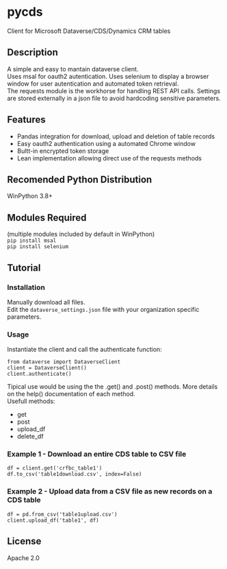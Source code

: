 # pycds
Client for Microsoft Dataverse/CDS/Dynamics CRM tables
## Description
A simple and easy to mantain dataverse client.  
Uses msal for oauth2 autentication. Uses selenium to display a browser window for user autentication and automated token retrieval.  
The requests module is the workhorse for handling REST API calls.
Settings are stored externally in a json file to avoid hardcoding sensitive parameters.  
## Features
 - Pandas integration for download, upload and deletion of table records
 - Easy oauth2 authentication using a automated Chrome window
 - Bultt-in encrypted token storage
 - Lean implementation allowing direct use of the requests methods
## Recomended Python Distribution
WinPython 3.8+
## Modules Required
(multiple modules included by default in WinPython)  
`pip install msal`  
`pip install selenium`  
## Tutorial
### Installation
Manually download all files.  
Edit the `dataverse_settings.json` file with your organization specific parameters.  
### Usage
Instantiate the client and call the authenticate function:  
```
from dataverse import DataverseClient
client = DataverseClient()
client.authenticate()
```
Tipical use would be using the the .get() and .post() methods. More details on the help() documentation of each method.  
Usefull methods:  
 - get
 - post
 - upload_df
 - delete_df
### Example 1 - Download an entire CDS table to CSV file
```
df = client.get('crfbc_table1')
df.to_csv('table1download.csv', index=False)
```
### Example 2 - Upload data from a CSV file as new records on a CDS table
```
df = pd.from_csv('table1upload.csv')
client.upload_df('table1', df)
```
## License
Apache 2.0
